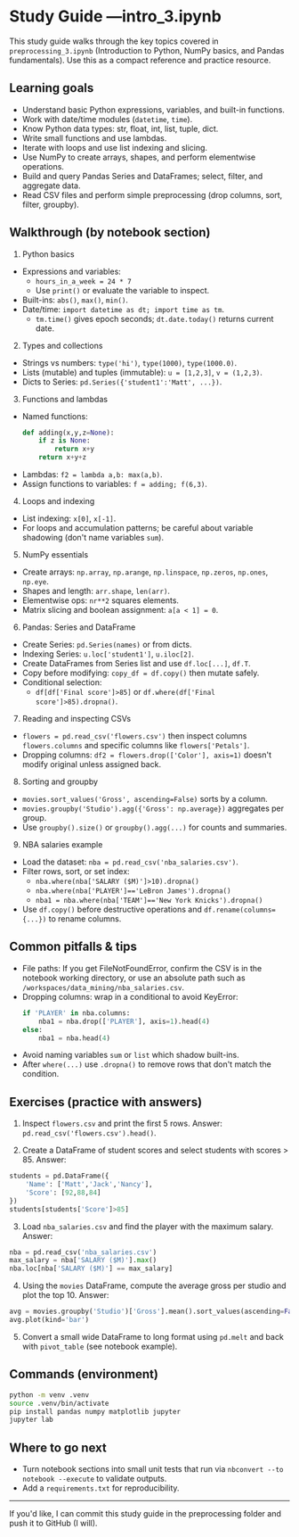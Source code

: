 # Study Guide —intro_3.ipynb

This study guide walks through the key topics covered in `preprocessing_3.ipynb` (Introduction to Python, NumPy basics, and Pandas fundamentals). Use this as a compact reference and practice resource.

## Learning goals

- Understand basic Python expressions, variables, and built-in functions.
- Work with date/time modules (`datetime`, `time`).
- Know Python data types: str, float, int, list, tuple, dict.
- Write small functions and use lambdas.
- Iterate with loops and use list indexing and slicing.
- Use NumPy to create arrays, shapes, and perform elementwise operations.
- Build and query Pandas Series and DataFrames; select, filter, and aggregate data.
- Read CSV files and perform simple preprocessing (drop columns, sort, filter, groupby).

## Walkthrough (by notebook section)

1) Python basics

- Expressions and variables:
  - `hours_in_a_week = 24 * 7`
  - Use `print()` or evaluate the variable to inspect.
- Built-ins: `abs()`, `max()`, `min()`.
- Date/time: `import datetime as dt; import time as tm`.
  - `tm.time()` gives epoch seconds; `dt.date.today()` returns current date.

2) Types and collections

- Strings vs numbers: `type('hi')`, `type(1000)`, `type(1000.0)`.
- Lists (mutable) and tuples (immutable): `u = [1,2,3]`, `v = (1,2,3)`.
- Dicts to Series: `pd.Series({'student1':'Matt', ...})`.

3) Functions and lambdas

- Named functions:
  ```python
  def adding(x,y,z=None):
      if z is None:
          return x+y
      return x+y+z
  ```
- Lambdas: `f2 = lambda a,b: max(a,b)`.
- Assign functions to variables: `f = adding; f(6,3)`.

4) Loops and indexing

- List indexing: `x[0]`, `x[-1]`.
- For loops and accumulation patterns; be careful about variable shadowing (don't name variables `sum`).

5) NumPy essentials

- Create arrays: `np.array`, `np.arange`, `np.linspace`, `np.zeros`, `np.ones`, `np.eye`.
- Shapes and length: `arr.shape`, `len(arr)`.
- Elementwise ops: `nr**2` squares elements.
- Matrix slicing and boolean assignment: `a[a < 1] = 0`.

6) Pandas: Series and DataFrame

- Create Series: `pd.Series(names)` or from dicts.
- Indexing Series: `u.loc['student1']`, `u.iloc[2]`.
- Create DataFrames from Series list and use `df.loc[...]`, `df.T`.
- Copy before modifying: `copy_df = df.copy()` then mutate safely.
- Conditional selection:
  - `df[df['Final score']>85]` or `df.where(df['Final score']>85).dropna()`.

7) Reading and inspecting CSVs

- `flowers = pd.read_csv('flowers.csv')` then inspect columns `flowers.columns` and specific columns like `flowers['Petals']`.
- Dropping columns: `df2 = flowers.drop(['Color'], axis=1)` doesn't modify original unless assigned back.

8) Sorting and groupby

- `movies.sort_values('Gross', ascending=False)` sorts by a column.
- `movies.groupby('Studio').agg({'Gross': np.average})` aggregates per group.
- Use `groupby().size()` or `groupby().agg(...)` for counts and summaries.

9) NBA salaries example

- Load the dataset: `nba = pd.read_csv('nba_salaries.csv')`.
- Filter rows, sort, or set index:
  - `nba.where(nba['SALARY ($M)']>10).dropna()`
  - `nba.where(nba['PLAYER']=='LeBron James').dropna()`
  - `nba1 = nba.where(nba['TEAM']=='New York Knicks').dropna()`
- Use `df.copy()` before destructive operations and `df.rename(columns={...})` to rename columns.

## Common pitfalls & tips

- File paths: If you get FileNotFoundError, confirm the CSV is in the notebook working directory, or use an absolute path such as `/workspaces/data_mining/nba_salaries.csv`.
- Dropping columns: wrap in a conditional to avoid KeyError:
  ```python
  if 'PLAYER' in nba.columns:
      nba1 = nba.drop(['PLAYER'], axis=1).head(4)
  else:
      nba1 = nba.head(4)
  ```
- Avoid naming variables `sum` or `list` which shadow built-ins.
- After `where(...)` use `.dropna()` to remove rows that don't match the condition.

## Exercises (practice with answers)

1) Inspect `flowers.csv` and print the first 5 rows. Answer: `pd.read_csv('flowers.csv').head()`.

2) Create a DataFrame of student scores and select students with scores > 85. Answer:
```python
students = pd.DataFrame({
    'Name': ['Matt','Jack','Nancy'],
    'Score': [92,88,84]
})
students[students['Score']>85]
```

3) Load `nba_salaries.csv` and find the player with the maximum salary. Answer:
```python
nba = pd.read_csv('nba_salaries.csv')
max_salary = nba['SALARY ($M)'].max()
nba.loc[nba['SALARY ($M)'] == max_salary]
```

4) Using the `movies` DataFrame, compute the average gross per studio and plot the top 10. Answer:
```python
avg = movies.groupby('Studio')['Gross'].mean().sort_values(ascending=False).head(10)
avg.plot(kind='bar')
```

5) Convert a small wide DataFrame to long format using `pd.melt` and back with `pivot_table` (see notebook example).

## Commands (environment)

```bash
python -m venv .venv
source .venv/bin/activate
pip install pandas numpy matplotlib jupyter
jupyter lab
```

## Where to go next

- Turn notebook sections into small unit tests that run via `nbconvert --to notebook --execute` to validate outputs.
- Add a `requirements.txt` for reproducibility.

---

If you'd like, I can commit this study guide in the preprocessing folder and push it to GitHub (I will).
